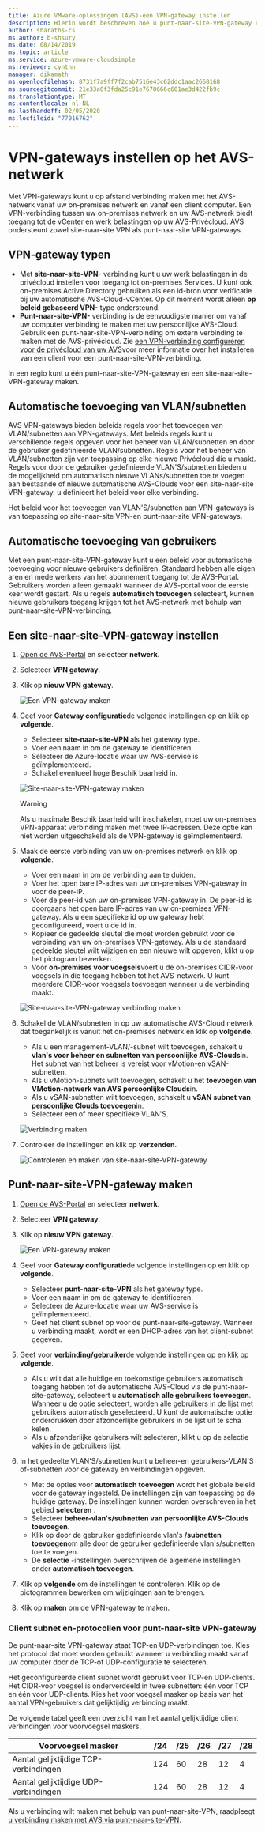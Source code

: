 ```yaml
---
title: Azure VMware-oplossingen (AVS)-een VPN-gateway instellen
description: Hierin wordt beschreven hoe u punt-naar-site-VPN-gateway en site-naar-site-VPN-gateway instelt en verbindingen maakt tussen uw on-premises netwerk en de Privécloud van uw AVS
author: sharaths-cs
ms.author: b-shsury
ms.date: 08/14/2019
ms.topic: article
ms.service: azure-vmware-cloudsimple
ms.reviewer: cynthn
manager: dikamath
ms.openlocfilehash: 8731f7a9ff7f2cab7516e43c62ddc1aac2668168
ms.sourcegitcommit: 21e33a0f3fda25c91e7670666c601ae3d422fb9c
ms.translationtype: MT
ms.contentlocale: nl-NL
ms.lasthandoff: 02/05/2020
ms.locfileid: "77016762"
---
```

# <a name="set-up-vpn-gateways-on-avs-network"></a>VPN-gateways instellen op het AVS-netwerk

Met VPN-gateways kunt u op afstand verbinding maken met het AVS-netwerk vanaf uw on-premises netwerk en vanaf een client computer. Een VPN-verbinding tussen uw on-premises netwerk en uw AVS-netwerk biedt toegang tot de vCenter en werk belastingen op uw AVS-Privécloud. AVS ondersteunt zowel site-naar-site VPN als punt-naar-site VPN-gateways.

## <a name="vpn-gateway-types"></a>VPN-gateway typen

* Met **site-naar-site-VPN-** verbinding kunt u uw werk belastingen in de privécloud instellen voor toegang tot on-premises Services. U kunt ook on-premises Active Directory gebruiken als een id-bron voor verificatie bij uw automatische AVS-Cloud-vCenter. Op dit moment wordt alleen **op beleid gebaseerd VPN-** type ondersteund.
* **Punt-naar-site-VPN-** verbinding is de eenvoudigste manier om vanaf uw computer verbinding te maken met uw persoonlijke AVS-Cloud. Gebruik een punt-naar-site-VPN-verbinding om extern verbinding te maken met de AVS-privécloud. Zie [een VPN-verbinding configureren voor de privécloud van uw AVS](set-up-vpn.md)voor meer informatie over het installeren van een client voor een punt-naar-site-VPN-verbinding.

In een regio kunt u één punt-naar-site-VPN-gateway en een site-naar-site-VPN-gateway maken.

## <a name="automatic-addition-of-vlansubnets"></a>Automatische toevoeging van VLAN/subnetten

AVS VPN-gateways bieden beleids regels voor het toevoegen van VLAN/subnetten aan VPN-gateways. Met beleids regels kunt u verschillende regels opgeven voor het beheer van VLAN/subnetten en door de gebruiker gedefinieerde VLAN/subnetten. Regels voor het beheer van VLAN/subnetten zijn van toepassing op elke nieuwe Privécloud die u maakt. Regels voor door de gebruiker gedefinieerde VLAN'S/subnetten bieden u de mogelijkheid om automatisch nieuwe VLANs/subnetten toe te voegen aan bestaande of nieuwe automatische AVS-Clouds voor een site-naar-site VPN-gateway. u definieert het beleid voor elke verbinding.

Het beleid voor het toevoegen van VLAN'S/subnetten aan VPN-gateways is van toepassing op site-naar-site VPN-en punt-naar-site VPN-gateways.

## <a name="automatic-addition-of-users"></a>Automatische toevoeging van gebruikers

Met een punt-naar-site-VPN-gateway kunt u een beleid voor automatische toevoeging voor nieuwe gebruikers definiëren. Standaard hebben alle eigen aren en mede werkers van het abonnement toegang tot de AVS-Portal. Gebruikers worden alleen gemaakt wanneer de AVS-portal voor de eerste keer wordt gestart. Als u regels **automatisch toevoegen** selecteert, kunnen nieuwe gebruikers toegang krijgen tot het AVS-netwerk met behulp van punt-naar-site-VPN-verbinding.

## <a name="set-up-a-site-to-site-vpn-gateway"></a>Een site-naar-site-VPN-gateway instellen

1. [Open de AVS-Portal](access-cloudsimple-portal.md) en selecteer **netwerk**.
2. Selecteer **VPN gateway**.
3. Klik op **nieuw VPN gateway**.

    ![Een VPN-gateway maken](media/create-vpn-gateway.png)

4. Geef voor **Gateway configuratie**de volgende instellingen op en klik op **volgende**.

    * Selecteer **site-naar-site-VPN** als het gateway type.
    * Voer een naam in om de gateway te identificeren.
    * Selecteer de Azure-locatie waar uw AVS-service is geïmplementeerd.
    * Schakel eventueel hoge Beschik baarheid in.

    ![Site-naar-site-VPN-gateway maken](media/create-vpn-gateway-s2s.png)

    > [!WARNING]
    > Als u maximale Beschik baarheid wilt inschakelen, moet uw on-premises VPN-apparaat verbinding maken met twee IP-adressen. Deze optie kan niet worden uitgeschakeld als de VPN-gateway is geïmplementeerd.

5. Maak de eerste verbinding van uw on-premises netwerk en klik op **volgende**.

    * Voer een naam in om de verbinding aan te duiden.
    * Voer het open bare IP-adres van uw on-premises VPN-gateway in voor de peer-IP.
    * Voer de peer-id van uw on-premises VPN-gateway in. De peer-id is doorgaans het open bare IP-adres van uw on-premises VPN-gateway. Als u een specifieke id op uw gateway hebt geconfigureerd, voert u de id in.
    * Kopieer de gedeelde sleutel die moet worden gebruikt voor de verbinding van uw on-premises VPN-gateway. Als u de standaard gedeelde sleutel wilt wijzigen en een nieuwe wilt opgeven, klikt u op het pictogram bewerken.
    * Voor **on-premises voor voegsels**voert u de on-premises CIDR-voor voegsels in die toegang hebben tot het AVS-netwerk. U kunt meerdere CIDR-voor voegsels toevoegen wanneer u de verbinding maakt.

    ![Site-naar-site-VPN-gateway verbinding maken](media/create-vpn-gateway-s2s-connection.png)

6. Schakel de VLAN/subnetten in op uw automatische AVS-Cloud netwerk dat toegankelijk is vanuit het on-premises netwerk en klik op **volgende**.

    * Als u een management-VLAN/-subnet wilt toevoegen, schakelt u **vlan's voor beheer en subnetten van persoonlijke AVS-Clouds**in. Het subnet van het beheer is vereist voor vMotion-en vSAN-subnetten.
    * Als u vMotion-subnets wilt toevoegen, schakelt u het **toevoegen van VMotion-netwerk van AVS persoonlijke Clouds**in.
    * Als u vSAN-subnetten wilt toevoegen, schakelt u **vSAN subnet van persoonlijke Clouds toevoegen**in.
    * Selecteer een of meer specifieke VLAN'S.

    ![Verbinding maken](media/create-vpn-gateway-s2s-connection-vlans.png)

7. Controleer de instellingen en klik op **verzenden**.

    ![Controleren en maken van site-naar-site-VPN-gateway](media/create-vpn-gateway-s2s-review.png)

## <a name="create-point-to-site-vpn-gateway"></a>Punt-naar-site-VPN-gateway maken

1. [Open de AVS-Portal](access-cloudsimple-portal.md) en selecteer **netwerk**.
2. Selecteer **VPN gateway**.
3. Klik op **nieuw VPN gateway**.

    ![Een VPN-gateway maken](media/create-vpn-gateway.png)

4. Geef voor **Gateway configuratie**de volgende instellingen op en klik op **volgende**.

    * Selecteer **punt-naar-site-VPN** als het gateway type.
    * Voer een naam in om de gateway te identificeren.
    * Selecteer de Azure-locatie waar uw AVS-service is geïmplementeerd.
    * Geef het client subnet op voor de punt-naar-site-gateway. Wanneer u verbinding maakt, wordt er een DHCP-adres van het client-subnet gegeven.

5. Geef voor **verbinding/gebruiker**de volgende instellingen op en klik op **volgende**.

    * Als u wilt dat alle huidige en toekomstige gebruikers automatisch toegang hebben tot de automatische AVS-Cloud via de punt-naar-site-gateway, selecteert u **automatisch alle gebruikers toevoegen**. Wanneer u de optie selecteert, worden alle gebruikers in de lijst met gebruikers automatisch geselecteerd. U kunt de automatische optie onderdrukken door afzonderlijke gebruikers in de lijst uit te scha kelen.
    * Als u afzonderlijke gebruikers wilt selecteren, klikt u op de selectie vakjes in de gebruikers lijst.

6. In het gedeelte VLAN'S/subnetten kunt u beheer-en gebruikers-VLAN'S of-subnetten voor de gateway en verbindingen opgeven.

    * Met de opties voor **automatisch toevoegen** wordt het globale beleid voor de gateway ingesteld. De instellingen zijn van toepassing op de huidige gateway. De instellingen kunnen worden overschreven in het gebied **selecteren** .
    * Selecteer **beheer-vlan's/subnetten van persoonlijke AVS-Clouds toevoegen**. 
    * Klik op door de gebruiker gedefinieerde vlan's **/subnetten toevoegen**om alle door de gebruiker gedefinieerde vlan's/subnetten toe te voegen.
    * De **selectie** -instellingen overschrijven de algemene instellingen onder **automatisch toevoegen**.

7. Klik op **volgende** om de instellingen te controleren. Klik op de pictogrammen bewerken om wijzigingen aan te brengen.
8. Klik op **maken** om de VPN-gateway te maken.

### <a name="client-subnet-and-protocols-for-point-to-site-vpn-gateway"></a>Client subnet en-protocollen voor punt-naar-site VPN-gateway

De punt-naar-site VPN-gateway staat TCP-en UDP-verbindingen toe. Kies het protocol dat moet worden gebruikt wanneer u verbinding maakt vanaf uw computer door de TCP-of UDP-configuratie te selecteren.

Het geconfigureerde client subnet wordt gebruikt voor TCP-en UDP-clients. Het CIDR-voor voegsel is onderverdeeld in twee subnetten: één voor TCP en één voor UDP-clients. Kies het voor voegsel masker op basis van het aantal VPN-gebruikers dat gelijktijdig verbinding maakt. 

De volgende tabel geeft een overzicht van het aantal gelijktijdige client verbindingen voor voorvoegsel maskers.

| Voorvoegsel masker | /24 | /25 | /26 | /27 | /28 |
|-------------|-----|-----|-----|-----|-----|
| Aantal gelijktijdige TCP-verbindingen | 124 | 60 | 28 | 12 | 4 |
| Aantal gelijktijdige UDP-verbindingen | 124 | 60 | 28 | 12 | 4 |

Als u verbinding wilt maken met behulp van punt-naar-site-VPN, raadpleegt [u verbinding maken met AVS via punt-naar-site-VPN](set-up-vpn.md#connect-to-avs-using-point-to-site-vpn).

